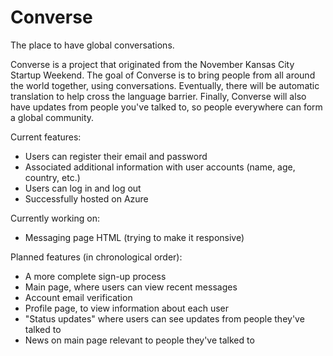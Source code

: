 # Converse
The place to have global conversations.

Converse is a project that originated from the November Kansas City Startup Weekend. The goal of Converse is to bring people from all around the world together, using conversations. Eventually, there will be automatic translation to help cross the language barrier. Finally, Converse will also have updates from people you've talked to, so people everywhere can form a global community.

Current features:
- Users can register their email and password
- Associated additional information with user accounts (name, age, country, etc.)
- Users can log in and log out
- Successfully hosted on Azure

Currently working on:
- Messaging page HTML (trying to make it responsive)

Planned features (in chronological order):
- A more complete sign-up process
- Main page, where users can view recent messages
- Account email verification
- Profile page, to view information about each user
- "Status updates" where users can see updates from people they've talked to
- News on main page relevant to people they've talked to
